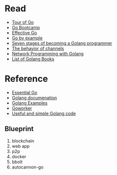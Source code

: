 # Read

* [Tour of Go](https://tour.golang.org/welcome/4)
* [Go Bootcamp](http://www.golangbootcamp.com/book)
* [Effective Go](https://golang.org/doc/effective_go.html)
* [Go by example](https://gobyexample.com/)
* [Seven stages of becoming a Golang programmer](https://opensource.com/article/17/9/seven-stages-becoming-go-programmer)
* [The behavior of channels](https://www.ardanlabs.com/blog/2017/10/the-behavior-of-channels.html) 
* [Network Programming with Golang](https://jan.newmarch.name/go/)
* [List of Golang Books](https://github.com/dariubs/GoBooks)

# Reference

* [Essential Go](https://www.programming-books.io/essential/go) 
* [Golang documenation](https://golang.org/doc/)
* [Golang Examples](https://github.com/SimonWaldherr/golang-examples)
* [Goworker](https://github.com/benmanns/goworker)
* [Useful and simple Golang code](https://www.dotnetperls.com/)

## Blueprint

1. blockchain
2. web app
3. p2p
4. docker
5. bbolt
6. autocannon-go
